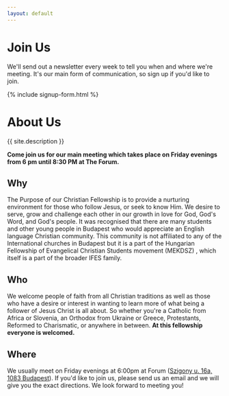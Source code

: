 ```yaml
---
layout: default
---
```


Join Us
=======

We'll send out a newsletter every week to tell you when and where we're
meeting.  It's our main form of communication, so sign up if you'd like
to join.

{% include signup-form.html %}


About Us
========

{{ site.description }}

**Come join us for our main meeting which takes place on Friday evenings
from 6 pm until 8:30 PM at <span title="Szigony u. 16a, 1083
Budapest">The Forum</span>.**

Why
---
The Purpose of our Christian Fellowship is to provide a nurturing
environment for those who follow Jesus, or seek to know Him.  We desire
to serve, grow and challenge each other in our growth in love for God,
God's Word, and God's people.  It was recognised that there are many
students and other young people in Budapest who would appreciate an
English language Christian community.  This community is not affiliated
to any of the International churches in Budapest but it is a part of the
Hungarian Fellowship of Evangelical Christian Students movement (MEKDSZ)
, which itself is a part of the broader IFES family.

Who
---
We welcome people of faith from all Christian traditions as well as
those who have a desire or interest in wanting to learn more of what
being a follower of Jesus Christ is all about.  So whether you're a
Catholic from Africa or Slovenia, an Orthodox from Ukraine or Greece,
Protestants, Reformed to Charismatic, or anywhere in between.
**At this fellowship everyone is welcomed.**

Where
-----
We usually meet on Friday evenings at 6:00pm at Forum ([Szigony u. 16a, 1083 Budapest](https://goo.gl/maps/PJnoKsb26z92)).
If you'd like to join us, please send us an email and we will give you
the exact directions.  We look forward to meeting you!
